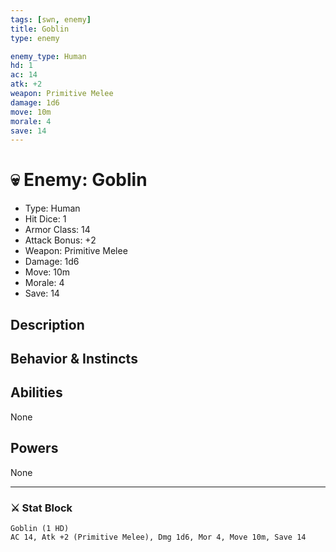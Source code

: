 ```yaml
---
tags: [swn, enemy]
title: Goblin
type: enemy

enemy_type: Human
hd: 1
ac: 14
atk: +2
weapon: Primitive Melee
damage: 1d6
move: 10m
morale: 4
save: 14
---
```


# 💀 Enemy: Goblin

- Type: Human
- Hit Dice: 1
- Armor Class: 14
- Attack Bonus: +2
- Weapon: Primitive Melee
- Damage: 1d6
- Move: 10m
- Morale: 4
- Save: 14

## Description

## Behavior & Instincts

## Abilities
None

## Powers
None

---

### ⚔️ **Stat Block**
```
Goblin (1 HD)  
AC 14, Atk +2 (Primitive Melee), Dmg 1d6, Mor 4, Move 10m, Save 14
```

